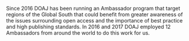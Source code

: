 Since 2016 DOAJ has been running an Ambassador program that target regions of the Global South that could benefit from greater awareness of the issues surrounding open access and the importance of best practice and high publishing standards. In 2016 and 2017 DOAJ employed 12 Ambassadors from around the world to do this work for us.
